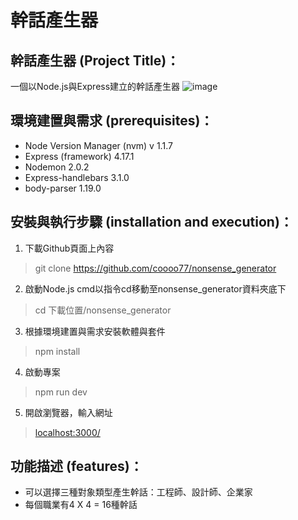 # 幹話產生器

## 幹話產生器 (Project Title)：
一個以Node.js與Express建立的幹話產生器
![image](https://i.imgur.com/2AgiOFu.gif)

## 環境建置與需求 (prerequisites)：
* Node Version Manager (nvm) v 1.1.7
* Express (framework) 4.17.1
* Nodemon 2.0.2
* Express-handlebars 3.1.0
* body-parser 1.19.0

## 安裝與執行步驟 (installation and execution)：
1. 下載Github頁面上內容
> git clone https://github.com/coooo77/nonsense_generator
2. 啟動Node.js cmd以指令cd移動至nonsense_generator資料夾底下
> cd 下載位置/nonsense_generator
3. 根據環境建置與需求安裝軟體與套件
> npm install
4. 啟動專案
> npm run dev
5. 開啟瀏覽器，輸入網址
> [localhost:3000/](https://localhost:3000/)

## 功能描述 (features)：
* 可以選擇三種對象類型產生幹話：工程師、設計師、企業家
* 每個職業有4 X 4 = 16種幹話

